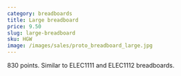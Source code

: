 ```yaml
---
category: breadboards
title: Large breadboard
price: 9.50
slug: large-breadboard
sku: HGW
image: /images/sales/proto_breadboard_large.jpg
---
```

830 points. Similar to ELEC1111 and ELEC1112 breadboards.
